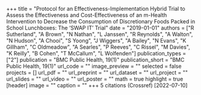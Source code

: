 +++
title = "Protocol for an Effectiveness-Implementation Hybrid Trial to Assess the Effectiveness and Cost-Effectiveness of an m-Health Intervention to Decrease the Consumption of Discretionary Foods Packed in School Lunchboxes: The ‘SWAP IT’ Trial"
date = "2019-01-01"
authors = ["R Sutherland", "A Brown", "N Nathan", "L Janssen", "R Reynolds", "A Walton", "N Hudson", "A Chooi", "S Yoong", "J Wiggers", "A Bailey", "N Evans", "K Gillham", "C Oldmeadow", "A Searles", "P Reeves", "C Rissel", "M Davies", "K Reilly", "B Cohen", "T McCallum", "L Wolfenden"]
publication_types = ["2"]
publication = "BMC Public Health, 19(1)"
publication_short = "BMC Public Health, 19(1)"
url_code = ""
image_preview = ""
selected = false
projects = []
url_pdf = ""
url_preprint = ""
url_dataset = ""
url_project = ""
url_slides = ""
url_video = ""
url_poster = ""
math = true
highlight = true
[header]
image = ""
caption = ""
+++
5 citations (Crossref) [2022-07-10]
